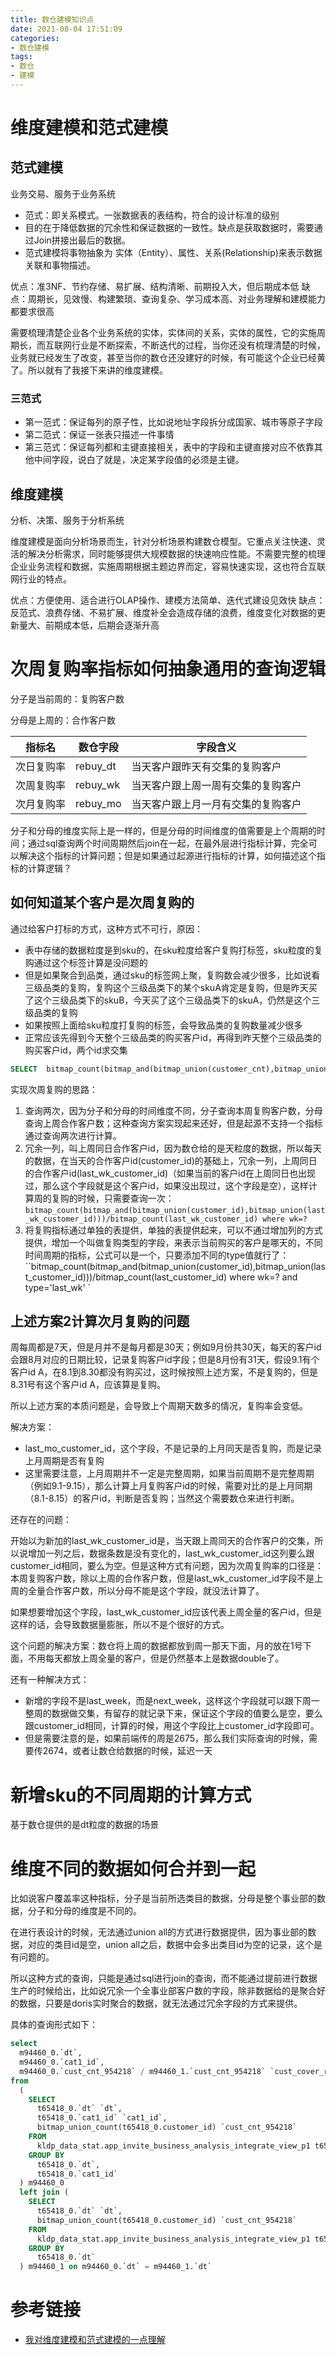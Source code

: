 ```yaml
---
title: 数仓建模知识点
date: 2021-08-04 17:51:09
categories:
- 数仓建模
tags:
- 数仓
- 建模
---
```


# 维度建模和范式建模

## 范式建模

业务交易、服务于业务系统

- 范式：即关系模式。一张数据表的表结构，符合的设计标准的级别
- 目的在于降低数据的冗余性和保证数据的一致性。缺点是获取数据时，需要通过Join拼接出最后的数据。
- 范式建模将事物抽象为 实体（Entity）、属性、关系(Relationship)来表示数据关联和事物描述。

优点：准3NF、节约存储、易扩展、结构清晰、前期投入大，但后期成本低
缺点：周期长，见效慢、构建繁琐、查询复杂、学习成本高、对业务理解和建模能力都要求很高

需要梳理清楚企业各个业务系统的实体，实体间的关系，实体的属性，它的实施周期长，而互联网行业是不断探索，不断迭代的过程，当你还没有梳理清楚的时候，业务就已经发生了改变，甚至当你的数仓还没建好的时候，有可能这个企业已经黄了。所以就有了我接下来讲的维度建模。

### 三范式

- 第一范式：保证每列的原子性，比如说地址字段拆分成国家、城市等原子字段
- 第二范式：保证一张表只描述一件事情
- 第三范式：保证每列都和主键直接相关，表中的字段和主键直接对应不依靠其他中间字段，说白了就是，决定某字段值的必须是主键。

## 维度建模  
分析、决策、服务于分析系统

维度建模是面向分析场景而生，针对分析场景构建数仓模型。它重点关注快速、灵活的解决分析需求，同时能够提供大规模数据的快速响应性能。不需要完整的梳理企业业务流程和数据，实施周期根据主题边界而定，容易快速实现，这也符合互联网行业的特点。

优点：方便使用、适合进行OLAP操作、建模方法简单、迭代式建设见效快
缺点：反范式、浪费存储、不易扩展、维度补全会造成存储的浪费，维度变化对数据的更新量大、前期成本低，后期会逐渐升高

# 次周复购率指标如何抽象通用的查询逻辑

分子是当前周的：复购客户数

分母是上周的：合作客户数

| 指标名     | 数仓字段 | 字段含义                           |
| ---------- | -------- | ---------------------------------- |
| 次日复购率 | rebuy_dt | 当天客户跟昨天有交集的复购客户     |
| 次周复购率 | rebuy_wk | 当天客户跟上周一周有交集的复购客户 |
| 次月复购率 | rebuy_mo | 当天客户跟上月一月有交集的复购客户 |

分子和分母的维度实际上是一样的，但是分母的时间维度的值需要是上个周期的时间；通过sql查询两个时间周期然后join在一起，在最外层进行指标计算，完全可以解决这个指标的计算问题；但是如果通过起源进行指标的计算，如何描述这个指标的计算逻辑？

## 如何知道某个客户是次周复购的

通过给客户打标的方式，这种方式不可行，原因：

- 表中存储的数据粒度是到sku的，在sku粒度给客户复购打标签，sku粒度的复购通过这个标签计算是没问题的
- 但是如果聚合到品类，通过sku的标签网上聚，复购数会减少很多，比如说看三级品类的复购，复购这个三级品类下的某个skuA肯定是复购，但是昨天买了这个三级品类下的skuB，今天买了这个三级品类下的skuA，仍然是这个三级品类的复购
- 如果按照上面给sku粒度打复购的标签，会导致品类的复购数量减少很多
- 正常应该先得到今天整个三级品类的购买客户id，再得到昨天整个三级品类的购买客户id，两个id求交集

```sql
SELECT  bitmap_count(bitmap_and(bitmap_union(customer_cnt),bitmap_union(customer_cnt)))  from app_bi_dashboard_cust_spu_sales_day_withpop  LIMIT 10
```

实现次周复购的思路：

1. 查询两次，因为分子和分母的时间维度不同，分子查询本周复购客户数，分母查询上周合作客户数；这种查询方案实现起来还好，但是起源不支持一个指标通过查询两次进行计算。
2. 冗余一列，叫上周同日合作客户id，因为数仓给的是天粒度的数据，所以每天的数据，在当天的合作客户id(customer_id)的基础上，冗余一列，上周同日的合作客户id(last_wk_customer_id)（如果当前的客户id在上周同日也出现过，那么这个字段就是这个客户id，如果没出现过，这个字段是空），这样计算周的复购的时候，只需要查询一次：`bitmap_count(bitmap_and(bitmap_union(customer_id),bitmap_union(last_wk_customer_id)))/bitmap_count(last_wk_customer_id) where wk=?`
3. 将复购指标通过单独的表提供，单独的表提供起来，可以不通过增加列的方式提供，增加一个叫做复购类型的字段，来表示当前购买的客户是哪天的，不同时间周期的指标，公式可以是一个，只要添加不同的type值就行了：``bitmap_count(bitmap_and(bitmap_union(customer_id),bitmap_union(last_customer_id)))/bitmap_count(last_customer_id) where wk=? and type='last_wk' `

## 上述方案2计算次月复购的问题

周每周都是7天，但是月并不是每月都是30天；例如9月份共30天，每天的客户id会跟8月对应的日期比较，记录复购客户id字段；但是8月份有31天，假设9.1有个客户id A，在8.1到8.30都没有购买过，这时候按照上述方案，不是复购的，但是8.31号有这个客户id A，应该算是复购。

所以上述方案的本质问题是，会导致上个周期天数多的情况，复购率会变低。

解决方案：

- last_mo_customer_id，这个字段，不是记录的上月同天是否复购，而是记录上月周期是否有复购
- 这里需要注意，上月周期并不一定是完整周期，如果当前周期不是完整周期（例如9.1-9.15），那么计算上月复购客户id的时候，需要对比的是上月同期（8.1-8.15）的客户id，判断是否复购；当然这个需要数仓来进行判断。

还存在的问题：

开始以为新加的last_wk_customer_id是，当天跟上周同天的合作客户的交集，所以说增加一列之后，数据条数是没有变化的，last_wk_customer_id这列要么跟customer_id相同，要么为空。但是这种方式有问题，因为次周复购率的口径是：本周复购客户数，除以上周的合作客户数，但是last_wk_customer_id字段不是上周的全量合作客户数，所以分母不能是这个字段，就没法计算了。

如果想要增加这个字段，last_wk_customer_id应该代表上周全量的客户id，但是这样的话，会导致数据量膨胀，所以不是个很好的方式。

这个问题的解决方案：数仓将上周的数据都放到周一那天下面，月的放在1号下面，不用每天都放上周全量的客户，但是仍然基本上是数据double了。

还有一种解决方式：

- 新增的字段不是last_week，而是next_week，这样这个字段就可以跟下周一整周的数据做交集，有留存的就记录下来，保证这个字段的值要么是空，要么跟customer_id相同，计算的时候，用这个字段比上customer_id字段即可。
- 但是需要注意的是，如果前端传的周是2675，那么我们实际查询的时候，需要传2674，或者让数仓给数据的时候，延迟一天

# 新增sku的不同周期的计算方式

基于数仓提供的是dt粒度的数据的场景

# 维度不同的数据如何合并到一起

比如说客户覆盖率这种指标，分子是当前所选类目的数据，分母是整个事业部的数据，分子和分母的维度是不同的。

在进行表设计的时候，无法通过union all的方式进行数据提供，因为事业部的数据，对应的类目id是空，union all之后，数据中会多出类目id为空的记录，这个是有问题的。

所以这种方式的查询，只能是通过sql进行join的查询，而不能通过提前进行数据生产的时候给出，比如说冗余一个全事业部客户数的字段，除非数据给的是聚合好的数据，只要是doris实时聚合的数据，就无法通过冗余字段的方式来提供。

具体的查询形式如下：

```sql
select
  m94460_0.`dt`,
  m94460_0.`cat1_id`,
  m94460_0.`cust_cnt_954218` / m94460_1.`cust_cnt_954218` `cust_cover_rate`
from
  (
    SELECT
      t65418_0.`dt` `dt`,
      t65418_0.`cat1_id` `cat1_id`,
      bitmap_union_count(t65418_0.customer_id) `cust_cnt_954218`
    FROM
      kldp_data_stat.app_invite_business_analysis_integrate_view_p1 t65418_0
    GROUP BY
      t65418_0.`dt`,
      t65418_0.`cat1_id`
  ) m94460_0
  left join (
    SELECT
      t65418_0.`dt` `dt`,
      bitmap_union_count(t65418_0.customer_id) `cust_cnt_954218`
    FROM
      kldp_data_stat.app_invite_business_analysis_integrate_view_p1 t65418_0
    GROUP BY
      t65418_0.`dt`
  ) m94460_1 on m94460_0.`dt` = m94460_1.`dt`
```



# 参考链接

- [我对维度建模和范式建模的一点理解](https://blog.csdn.net/hsl971105/article/details/108165215)

